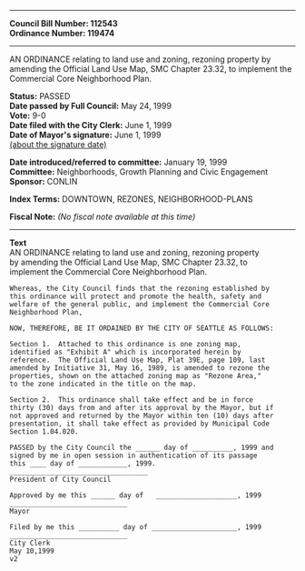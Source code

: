 * * * * *  
  
**Council Bill Number: [](#h0)[](#h2)112543**   
**Ordinance Number: 119474**  
  
* * * * *  
  
AN ORDINANCE relating to land use and zoning, rezoning property by amending the Official Land Use Map, SMC Chapter 23.32, to implement the Commercial Core Neighborhood Plan.  
  
**Status:** PASSED   
**Date passed by Full Council:** May 24, 1999   
**Vote:** 9-0   
**Date filed with the City Clerk:** June 1, 1999   
**Date of Mayor's signature:** June 1, 1999   
[(about the signature date)](/~public/approvaldate.htm)   
  
  
**Date introduced/referred to committee:** January 19, 1999   
**Committee:** Neighborhoods, Growth Planning and Civic Engagement   
**Sponsor:** CONLIN   
  
**Index Terms:** DOWNTOWN, REZONES, NEIGHBORHOOD-PLANS  
  
**Fiscal Note:** *(No fiscal note available at this time)*  
  
* * * * *  
  
**Text**  
    AN ORDINANCE relating to land use and zoning, rezoning property  
    by amending the Official Land Use Map, SMC Chapter 23.32, to  
    implement the Commercial Core Neighborhood Plan.  
  
    Whereas, the City Council finds that the rezoning established by  
    this ordinance will protect and promote the health, safety and  
    welfare of the general public, and implement the Commercial Core  
    Neighborhood Plan,  
  
    NOW, THEREFORE, BE IT ORDAINED BY THE CITY OF SEATTLE AS FOLLOWS:  
  
    Section 1.  Attached to this ordinance is one zoning map,  
    identified as "Exhibit A" which is incorporated herein by  
    reference.  The Official Land Use Map, Plat 39E, page 109, last  
    amended by Initiative 31, May 16, 1989, is amended to rezone the  
    properties, shown on the attached zoning map as "Rezone Area,"  
    to the zone indicated in the title on the map.  
  
    Section 2.  This ordinance shall take effect and be in force  
    thirty (30) days from and after its approval by the Mayor, but if  
    not approved and returned by the Mayor within ten (10) days after  
    presentation, it shall take effect as provided by Municipal Code  
    Section 1.04.020.  
  
    PASSED by the City Council the ______ day of __________, 1999 and  
    signed by me in open session in authentication of its passage  
    this ____ day of ____________, 1999.  
    __________________________________  
    President of City Council  
  
    Approved by me this ______ day of   ____________________, 1999  
    _____________________________  
    Mayor  
  
    Filed by me this __________ day of _____________________, 1999  
    _____________________________  
    City Clerk  
    May 10,1999  
    v2  
